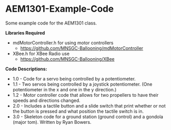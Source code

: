 # AEM1301-Example-Code
Some example code for the AEM1301 class. 

**Libraries Required**
- mdMotorController.h for using motor controllers
  - https://github.com/MNSGC-Ballooning/mdMotorController
- XBee.h for XBee Radio use
  - https://github.com/MNSGC-Ballooning/XBee

**Code Descriptions:**
- 1.0 - Code for a servo being controlled by a potentiometer.
- 1.1 - Two servos being controlled by a joystick potentiometer. (One potentiometer in the x and one in the y direction.)
- 1.2 - Motor controller code that allows for two propellers to have their speeds and directions changed.
- 2.0 - Includes a tactile button and a slide switch that print whether or not the button is pressed and what position the tactile switch is in.
- 3.0 - Skeleton code for a ground station (ground control) and a gondola (major tom). Written by Ryan Bowers.
